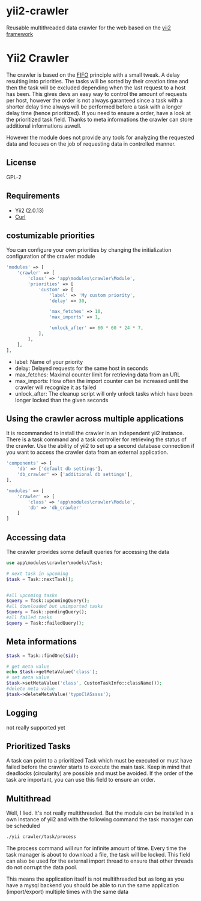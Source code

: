 yii2-crawler
===============

Reusable multithreaded data crawler for the web based on the [yii2 framework](http://www.yiiframework.com)

# Yii2 Crawler
The crawler is based on the [FIFO](https://en.wikipedia.org/wiki/FIFO_(computing_and_electronics)) principle with a small tweak. A delay resulting into priorities. The tasks will be sorted by their creation time and then the task will be excluded depending when the last request to a host has been. This gives devs an easy way to control the amount of requests per host, however the order is not always garanteed since a task with a shorter delay time always will be performed before a task with a longer delay time (hence prioritized). If you need to ensure a order, have a look at the prioritized task field. Thanks to meta informations the crawler can store additional informations aswell. 

However the module does not provide any tools for analyzing the requested data and focuses on the job of requesting data in controlled manner.

## License
GPL-2

## Requirements

- Yii2 (2.0.13)
- [Curl](https://github.com/linslin/Yii2-Curl) 

## costumizable priorities

You can configure your own priorities by changing the initialization configuration of the crawler module

```php
'modules' => [
    'crawler' => [
        'class' => 'app\modules\crawler\Module',
        'priorities' => [
            'custom' => [
                'label' => 'My custom priority',
                'delay' => 30,

                'max_fetches' => 10,
                'max_imports' => 1,

                'unlock_after' => 60 * 60 * 24 * 7,
            ],
        ],
    ],
],
```

- label: Name of your priority
- delay: Delayed requests for the same host in seconds
- max_fetches: Maximal counter limit for retrieving data from an URL
- max_imports: How often the import counter can be increased until the crawler will recognize it as failed
- unlock_after: The cleanup script will only unlock tasks which have been longer locked than the given seconds

## Using the crawler across multiple applications
It is recommanded to install the crawler in an independent yii2 instance. There is a task command and a task controller for retrieving the status of the crawler. Use the ability of yii2 to set up a second database connection if you want to access the crawler data from an external application.


```php
'components' => [
    'db' => ['default db settings'],
    'db_crawler' => ['additional db settings'],
],

'modules' => [
    'crawler' => [
        'class' => 'app\modules\crawler\Module',
        'db' => 'db_crawler'
    ]
]
```

## Accessing data

The crawler provides some default queries for accessing the data
```php
use app\modules\crawler\models\Task;

# next task in upcoming
$task = Task::nextTask();


#all upcoming tasks
$query = Task::upcomingQuery();
#all downloaded but unimported tasks
$query = Task::pendingQuery();
#all failed tasks
$query = Task::failedQuery();
```

## Meta informations

```php
$task = Task::findOne($id);

# get meta value
echo $task->getMetaValue('class');
# set meta value
$task->setMetaValue('class', CustomTaskInfo::className());
#delete meta value
$task->deleteMetaValue('typoClASssss');
```


## Logging

not really supported yet

## Prioritized Tasks
A task can point to a prioritized Task which must be executed or must have failed before the crawler starts to execute the main task. Keep in mind that deadlocks (circularity) are possible and must be avoided. If the order of the task are important, you can use this field to ensure an order.


## Multithread
Well, I lied. It's not really multithreaded. But the module can be installed in a own instance of yii2 and with the following command the task manager can be scheduled
```sh
./yii crawler/task/process
```
The process command will run for infinite amount of time. Every time the task manager is about to download a file, the task will be locked. This field can also be used for the external import thread to ensure that other threads do not corrupt the data pool.

This means the application itself is not multithreaded but as long as you have a mysql backend you should be able to run the same application (import/export) multiple times with the same data
